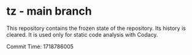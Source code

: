 # tz - main branch

This repository contains the frozen state of the repository.
Its history is cleared. It is used only for static code
analysis with Codacy.

Commit Time: 1718786005